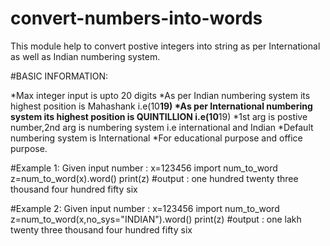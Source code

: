 # convert-numbers-into-words
This module help to convert postive integers into string as per International as well as Indian numbering system.

#BASIC INFORMATION:

*Max integer input is upto 20 digits
*As per Indian numbering system its highest position is Mahashank i.e(10**19)
*As per International numbering system its highest position is QUINTILLION i.e(10**19)
*1st arg is postive number,2nd arg is numbering system i.e international and Indian
*Default numbering system is International
*For educational purpose and office purpose.


#Example 1:
Given input number : x=123456
import num_to_word
z=num_to_word(x).word()
print(z)
#output : one hundred twenty three thousand four hundred fifty six

#Example 2:
Given input number : x=123456
import num_to_word
z=num_to_word(x,no_sys="INDIAN").word()
print(z)
#output : one lakh twenty three thousand four hundred fifty six

~~~~~~~~~~~~~~~~~~~~~~~~~~~~~~            Thanks alot for using it ;)          ~~~~~~~~~~~~~~~~~~~~~~~~~~~~~~~~~~~~~~~~~~~~~
